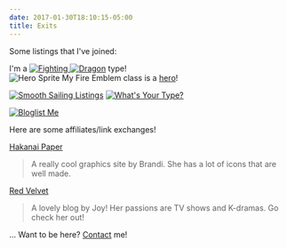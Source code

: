 ```yaml
---
date: 2017-01-30T18:10:15-05:00
title: Exits
---
```


Some listings that I've joined:

I'm a [![Fighting](/img/fighting.gif) ![Dragon](/img/dragon.gif)](http://pkmn.zeruda.org/clique) type!  
![Hero Sprite](/img/hero.gif) My Fire Emblem class is a [hero](http://class.taguel.org/)!

[![Smooth Sailing Listings](/img/ssl-button.png)](https://smoothsailing.asclaria.org/) [![What's Your Type?](/img/wyt-button.gif)](http://pkmn.zeruda.org/clique)

[![Bloglist Me](/img/blm-button.png)](http://bloglist.me)

Here are some affiliates/link exchanges!

[Hakanai Paper](http://hakanai-paper.net/)

> A really cool graphics site by Brandi. She has a lot of icons that are well made.

[Red Velvet](https://redvelvet.cc/)

> A lovely blog by Joy! Her passions are TV shows and K-dramas. Go check her out!

... Want to be here? [Contact](/contact/) me!
